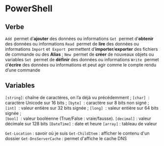 # PowerShell

## Verbe
 `Add`  permet d’**ajouter** des données ou informations 
 `Get`  permet d’**obtenir** des données ou informations
`Read`  permet de **lire** des données ou informations
`Import` et  `Export`  permettent d’**importer**/**exporter** des fichiers de commande ou des **Alias** ;
`New`  permet de **créer** de nouveaux objets ou variables
`Set`  permet de **définir** des données ou informations
`Write`  permet d’**écrire** des données ou informations et peut agir comme le compte rendu d’une commande


## Variables
`[string]`: chaîne de caractères, on l’a déjà vu précédemment ; 
`[char]`  : caractère Unicode sur 16 bits ;
`[byte]`  : caractère sur 8 bits non signé ;
`[int]`  : valeur entière sur 32 bits signée ;
`[long]`  : valeur entière sur 64 bits signée ;  
`[bool]`  : valeur booléenne (True/False : vraie/fausse).
`[decimal]` : valeur décimale sur 128 bits
`[DateTime]` : date et heure
`[array]` : tableau de valeur




`Get-Location` : savoir où je suis
`Get-ChildItem` : afficher le contenu d'un dossier
``Get-DnsServerCache`` : permet d'affiche le cache DNS
